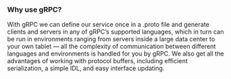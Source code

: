 ### Why use gRPC?
With gRPC we can define our service once in a .proto file and generate clients and servers in any of gRPC’s supported languages, which in turn can be run in environments ranging from servers inside a large data center to your own tablet — all the complexity of communication between different languages and environments is handled for you by gRPC. 
We also get all the advantages of working with protocol buffers, including efficient serialization, a simple IDL, and easy interface updating.

